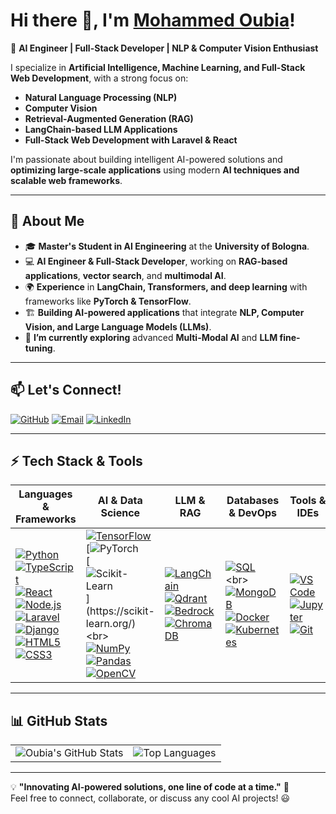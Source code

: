 # Hi there 👋, I'm [Mohammed Oubia](https://github.com/oubia)!

🚀 **AI Engineer | Full-Stack Developer | NLP & Computer Vision Enthusiast**  

I specialize in **Artificial Intelligence, Machine Learning, and Full-Stack Web Development**, with a strong focus on:  
- **Natural Language Processing (NLP)**
- **Computer Vision**
- **Retrieval-Augmented Generation (RAG)**
- **LangChain-based LLM Applications**
- **Full-Stack Web Development with Laravel & React**

I'm passionate about building intelligent AI-powered solutions and **optimizing large-scale applications** using modern **AI techniques and scalable web frameworks**.

---

## 🔬 About Me
- 🎓 **Master's Student in AI Engineering** at the **University of Bologna**.  
- 💻 **AI Engineer & Full-Stack Developer**, working on **RAG-based applications**, **vector search**, and **multimodal AI**.  
- 🌍 **Experience** in **LangChain, Transformers, and deep learning** with frameworks like **PyTorch & TensorFlow**.  
- 🏗 **Building AI-powered applications** that integrate **NLP, Computer Vision, and Large Language Models (LLMs)**.  
- 🌱 **I’m currently exploring** advanced **Multi-Modal AI** and **LLM fine-tuning**.  

---

## 📫 Let's Connect!

[![GitHub](https://img.icons8.com/ios-filled/25/github.png)](https://github.com/oubia)
[![Email](https://img.icons8.com/color/25/gmail.png)](mailto:dev.oubia@gmail.com)
[![LinkedIn](https://img.icons8.com/color/25/linkedin.png)](https://www.linkedin.com/in/oubia-mohammed-724b32189/)

---
## ⚡ Tech Stack & Tools

| Languages & Frameworks | AI & Data Science | LLM & RAG | Databases & DevOps | Tools & IDEs |
|------------------------|-------------------|-----------|--------------------|--------------|
| [![Python](https://img.icons8.com/color/25/python.png)](https://www.python.org/) <br> [![TypeScript](https://img.icons8.com/color/25/typescript.png)](https://www.typescriptlang.org/) <br> [![React](https://img.icons8.com/officel/25/react.png)](https://react.dev/) <br> [![Node.js](https://img.icons8.com/color/25/nodejs.png)](https://nodejs.org/) <br> [![Laravel](https://img.icons8.com/ios-filled/25/laravel.png)](https://laravel.com/) <br> [![Django](https://img.icons8.com/ios/25/django.png)](https://www.djangoproject.com/) <br> [![HTML5](https://img.icons8.com/color/25/html-5.png)](https://developer.mozilla.org/en-US/docs/Web/Guide/HTML/HTML5) <br> [![CSS3](https://img.icons8.com/color/25/css3.png)](https://developer.mozilla.org/en-US/docs/Web/CSS) | [![TensorFlow](https://img.icons8.com/color/25/tensorflow.png)](https://www.tensorflow.org/) <br> [![PyTorch](https://pytorch.org/assets/images/logo-icon.svg) <br> [![Scikit-Learn]([https://img.icons8.com/color/25/scikit-learn.png](https://scikit-learn.org/stable/_static/scikit-learn-logo-small.png))](https://scikit-learn.org/) <br> [![NumPy](https://img.icons8.com/color/25/numpy.png)](https://numpy.org/) <br> [![Pandas](https://img.icons8.com/color/25/pandas.png)](https://pandas.pydata.org/) <br> [![OpenCV](https://opencv.org/wp-content/uploads/2022/05/logo.png)](https://opencv.org/) | [![LangChain](https://python.langchain.com/img/brand/wordmark-dark.png)](https://python.langchain.com/) <br> [![Qdrant](https://qdrant-tper.bitapp.dev/dashboard/logo.png)](https://qdrant.tech/) <br> [![Bedrock](https://aws.amazon.com/?nc2=h_lg)](https://aws.amazon.com/bedrock/) <br> [![ChromaDB](https://img.icons8.com/color/25/ai.png)](https://chromadb.com/) | [![SQL](https://img.icons8.com/?size=100&id=J6KcaRLsTgpZ&format=png&color=000000)]([https://www.postgresql.org/](https://en.wikipedia.org/wiki/SQL)) <br> [![MongoDB](https://img.icons8.com/external-tal-revivo-color-tal-revivo/25/external-mongodb-a-cross-platform-document-oriented-database-program-logo-color-tal-revivo.png)](https://www.mongodb.com/) <br> [![Docker](https://img.icons8.com/color/25/docker.png)](https://www.docker.com/) <br> [![Kubernetes](https://img.icons8.com/color/25/kubernetes.png)](https://kubernetes.io/) | [![VS Code](https://img.icons8.com/color/25/visual-studio-code-2019.png)](https://code.visualstudio.com/) <br> [![Jupyter](https://jupyter.org/assets/logos/rectanglelogo-greytext-orangebody-greymoons.svg)](https://jupyter.org/) <br> [![Git](https://img.icons8.com/color/25/git.png)](https://git-scm.com/) |

---

## 📊 GitHub Stats  

<table>
  <tr>
    <td><img src="https://github-readme-stats.vercel.app/api?username=oubia&show_icons=true&theme=tokyonight" alt="Oubia's GitHub Stats"></td>
    <td><img src="https://github-readme-stats.vercel.app/api/top-langs/?username=oubia&layout=compact&theme=tokyonight" alt="Top Languages"></td>
  </tr>
</table>

---

💡 **"Innovating AI-powered solutions, one line of code at a time."** 🚀  
Feel free to connect, collaborate, or discuss any cool AI projects! 😃
